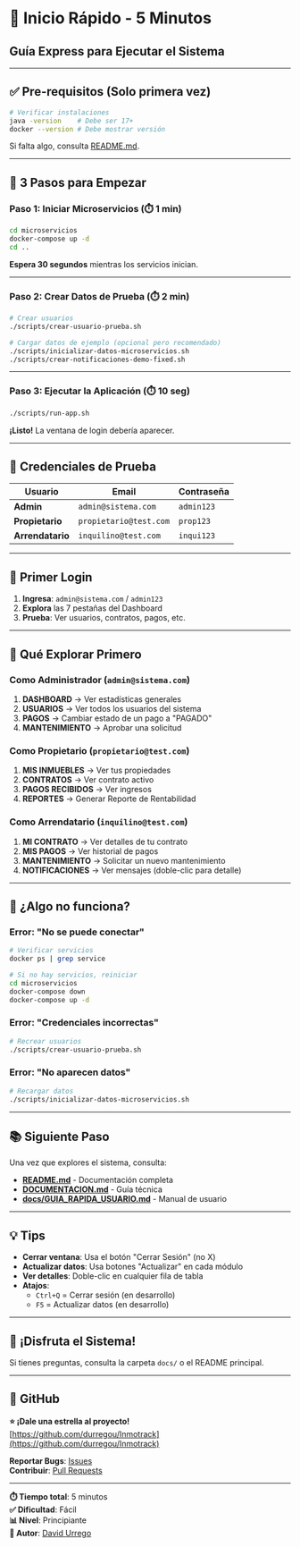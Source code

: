 # 🚀 Inicio Rápido - 5 Minutos

## Guía Express para Ejecutar el Sistema

---

## ✅ Pre-requisitos (Solo primera vez)

```bash
# Verificar instalaciones
java -version    # Debe ser 17+
docker --version # Debe mostrar versión
```

Si falta algo, consulta [README.md](./README.md#-requisitos-previos).

---

## 🎯 3 Pasos para Empezar

### **Paso 1: Iniciar Microservicios** (⏱️ 1 min)

```bash
cd microservicios
docker-compose up -d
cd ..
```

**Espera 30 segundos** mientras los servicios inician.

---

### **Paso 2: Crear Datos de Prueba** (⏱️ 2 min)

```bash
# Crear usuarios
./scripts/crear-usuario-prueba.sh

# Cargar datos de ejemplo (opcional pero recomendado)
./scripts/inicializar-datos-microservicios.sh
./scripts/crear-notificaciones-demo-fixed.sh
```

---

### **Paso 3: Ejecutar la Aplicación** (⏱️ 10 seg)

```bash
./scripts/run-app.sh
```

**¡Listo!** La ventana de login debería aparecer.

---

## 🔐 Credenciales de Prueba

| Usuario | Email | Contraseña |
|---------|-------|------------|
| **Admin** | `admin@sistema.com` | `admin123` |
| **Propietario** | `propietario@test.com` | `prop123` |
| **Arrendatario** | `inquilino@test.com` | `inqui123` |

---

## 🎨 Primer Login

1. **Ingresa**: `admin@sistema.com` / `admin123`
2. **Explora** las 7 pestañas del Dashboard
3. **Prueba**: Ver usuarios, contratos, pagos, etc.

---

## 📱 Qué Explorar Primero

### Como **Administrador** (`admin@sistema.com`)
1. **DASHBOARD** → Ver estadísticas generales
2. **USUARIOS** → Ver todos los usuarios del sistema
3. **PAGOS** → Cambiar estado de un pago a "PAGADO"
4. **MANTENIMIENTO** → Aprobar una solicitud

### Como **Propietario** (`propietario@test.com`)
1. **MIS INMUEBLES** → Ver tus propiedades
2. **CONTRATOS** → Ver contrato activo
3. **PAGOS RECIBIDOS** → Ver ingresos
4. **REPORTES** → Generar Reporte de Rentabilidad

### Como **Arrendatario** (`inquilino@test.com`)
1. **MI CONTRATO** → Ver detalles de tu contrato
2. **MIS PAGOS** → Ver historial de pagos
3. **MANTENIMIENTO** → Solicitar un nuevo mantenimiento
4. **NOTIFICACIONES** → Ver mensajes (doble-clic para detalle)

---

## 🛑 ¿Algo no funciona?

### Error: "No se puede conectar"
```bash
# Verificar servicios
docker ps | grep service

# Si no hay servicios, reiniciar
cd microservicios
docker-compose down
docker-compose up -d
```

### Error: "Credenciales incorrectas"
```bash
# Recrear usuarios
./scripts/crear-usuario-prueba.sh
```

### Error: "No aparecen datos"
```bash
# Recargar datos
./scripts/inicializar-datos-microservicios.sh
```

---

## 📚 Siguiente Paso

Una vez que explores el sistema, consulta:
- **[README.md](./README.md)** - Documentación completa
- **[DOCUMENTACION.md](./DOCUMENTACION.md)** - Guía técnica
- **[docs/GUIA_RAPIDA_USUARIO.md](./docs/GUIA_RAPIDA_USUARIO.md)** - Manual de usuario

---

## 💡 Tips

- **Cerrar ventana**: Usa el botón "Cerrar Sesión" (no X)
- **Actualizar datos**: Usa botones "Actualizar" en cada módulo
- **Ver detalles**: Doble-clic en cualquier fila de tabla
- **Atajos**: 
  - `Ctrl+Q` = Cerrar sesión (en desarrollo)
  - `F5` = Actualizar datos (en desarrollo)

---

## 🎉 ¡Disfruta el Sistema!

Si tienes preguntas, consulta la carpeta `docs/` o el README principal.

---

## 🐙 **GitHub**

**⭐ ¡Dale una estrella al proyecto!**  
[https://github.com/durregou/Inmotrack](https://github.com/durregou/Inmotrack)

**Reportar Bugs**: [Issues](https://github.com/durregou/Inmotrack/issues)  
**Contribuir**: [Pull Requests](https://github.com/durregou/Inmotrack/pulls)

---

**⏱️ Tiempo total**: 5 minutos  
**✅ Dificultad**: Fácil  
**📊 Nivel**: Principiante  
**👤 Autor**: [David Urrego](https://github.com/durregou)

